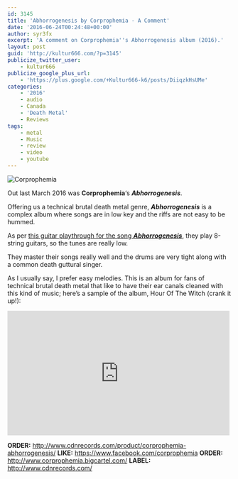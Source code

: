 ```yaml
---
id: 3145
title: 'Abhorrogenesis by Corprophemia - A Comment'
date: '2016-06-24T00:24:48+00:00'
author: syr3fx
excerpt: 'A comment on Corprophemia''s Abhorrogenesis album (2016).'
layout: post
guid: 'http://kultur666.com/?p=3145'
publicize_twitter_user:
    - kultur666
publicize_google_plus_url:
    - 'https://plus.google.com/+Kultur666-k6/posts/DiiqzkHsUMe'
categories:
    - '2016'
    - audio
    - Canada
    - 'Death Metal'
    - Reviews
tags:
    - metal
    - Music
    - review
    - video
    - youtube
---
```


![Corprophemia](http://localhost:8080/wp-content/uploads/2016/06/corprophemia.jpg)

Out last March 2016 was **Corprophemia**‘s ***Abhorrogenesis***.

Offering us a technical brutal death metal genre, ***Abhorrogenesis*** is a complex album where songs are in low key and the riffs are not easy to be hummed.

As per [this guitar playthrough for the song ***Abhorrogenesis***](https://www.youtube.com/watch?v=qaFVi15RDpE), they play 8-string guitars, so the tunes are really low.

They master their songs really well and the drums are very tight along with a common death guttural singer.

As I usually say, I prefer easy melodies. This is an album for fans of technical brutal death metal that like to have their ear canals cleaned with this kind of music; here’s a sample of the album, Hour Of The Witch (crank it up!):

<iframe allow="accelerometer; autoplay; clipboard-write; encrypted-media; gyroscope; picture-in-picture; web-share" allowfullscreen="" frameborder="0" height="281" loading="lazy" src="https://www.youtube.com/embed/0CgkA3XZyNE?feature=oembed" title="Corprophemia - Hour Of The Witch" width="500"></iframe>

**ORDER:** <http://www.cdnrecords.com/product/corprophemia-abhorrogenesis/>
**LIKE:** <https://www.facebook.com/corprophemia>
**ORDER:** <http://www.corprophemia.bigcartel.com/>
**LABEL:** <http://www.cdnrecords.com/>